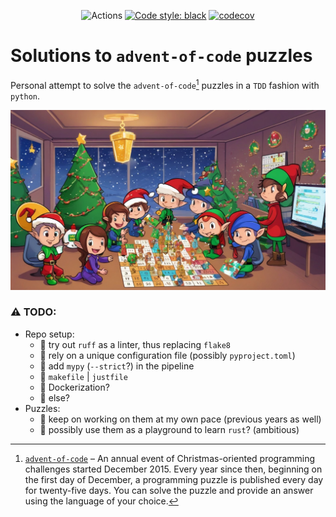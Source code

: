 <div align="center">

![Actions](https://github.com/AlessandroMiola/adventofcode/actions/workflows/actions.yaml/badge.svg)
[![Code style: black](https://img.shields.io/badge/code%20style-black-000000.svg)](https://github.com/psf/black)
[![codecov](https://codecov.io/gh/AlessandroMiola/adventofcode/graph/badge.svg?token=2URTWXTDV6)](https://codecov.io/gh/AlessandroMiola/adventofcode)

</div>

# Solutions to `advent-of-code` puzzles

Personal attempt to solve the `advent-of-code`[^aoc] puzzles in a `TDD` fashion with `python`.

![AI-generated advent-of-code illustration](./public/advent-of-code.png)

### ⚠️ TODO:
 - Repo setup:
   - 🚧 try out `ruff` as a linter, thus replacing `flake8`
   - 🚧 rely on a unique configuration file (possibly `pyproject.toml`)
   - 🚧 add `mypy` (`--strict`?) in the pipeline
   - 🚧 `makefile` | `justfile`
   - 🚧 Dockerization?
   - 🚧 else?
 - Puzzles:
   - 🚧 keep on working on them at my own pace (previous years as well)
   - 🚧 possibly use them as a playground to learn `rust`? (ambitious)


[^aoc]:
    [`advent-of-code`][aoc] – An annual event of Christmas-oriented programming challenges started December 2015.
    Every year since then, beginning on the first day of December, a programming puzzle is published every day for twenty-five days.
    You can solve the puzzle and provide an answer using the language of your choice.

[aoc]: https://adventofcode.com
